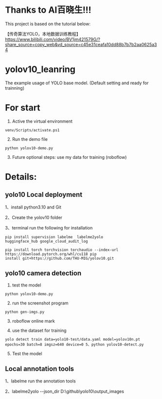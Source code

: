 # Thanks to AI百晓生!!!
This project is based on the tutorial below:

【传奇算法YOLO，本地数据训练教程】 https://www.bilibili.com/video/BV1jm421579G/?share_source=copy_web&vd_source=c45e31ceafa10dd88b7b7b2aa0625a34
# yolov10_leanring
The example usage of YOLO base model. (Default setting and ready for trainning)

# For start

1. Active the virtual environment
```
venv/Scripts/activate.ps1
```
2. Run the demo file
```
python yolov10-demo.py
```
3. Future optional steps: use my data for training (roboflow)

# Details:
## yolo10 Local deployment

1、install python3.10 and Git 

2、Create the yolov10 folder

3、terminal run the following for installation 
```
pip install supervision labelme  labelme2yolo huggingface_hub google_cloud_audit_log 

pip install torch torchvision torchaudio --index-url https://download.pytorch.org/whl/cu118 pip install git+https://github.com/THU-MIG/yolov10.git
```
## yolo10 camera detection 

1. test the model
```
python yolov10-demo.py
```

2. run the screenshot program
```
python gen-imgs.py
```

3. roboflow online mark

4. use the dataset for training
```
yolo detect train data=yolo10-test/data.yaml model=yolov10n.pt epochs=30 batch=8 imgsz=640 device=0 5、python yolov10-detect.py
```

5. Test the model

## Local annotation tools

1、labelme run the annotation tools

2、labelme2yolo --json_dir D:\github\yolo10\output_images


